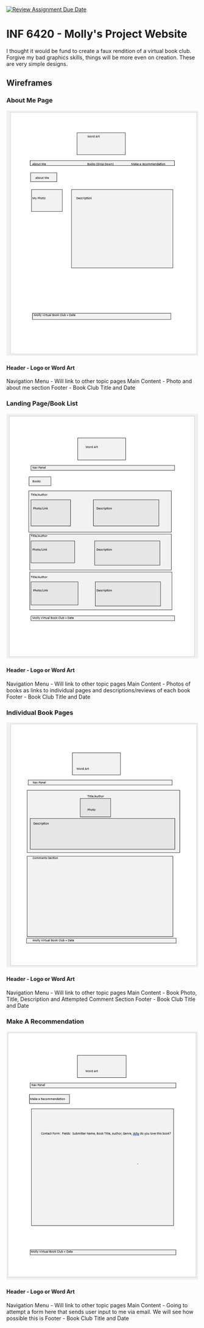 [![Review Assignment Due Date](https://classroom.github.com/assets/deadline-readme-button-24ddc0f5d75046c5622901739e7c5dd533143b0c8e959d652212380cedb1ea36.svg)](https://classroom.github.com/a/cSGmFTKd)
# INF 6420 - Molly's Project Website

I thought it would be fund to create a faux rendition of a virtual book club.  Forgive my bad graphics skills, things will be more even on creation. These are very simple designs.  

## Wireframes

### About Me Page
![](WireFrames\About-Me-Page-Wireframe.png)

#### Header - Logo or Word Art
Navigation Menu - Will link to other topic pages
Main Content - Photo and about me section
Footer - Book Club Title and Date

### Landing Page/Book List

![](WireFrames\Book-List-(Landing-Page)-Wireframe.png)

#### Header - Logo or Word Art
Navigation Menu - Will link to other topic pages
Main Content - Photos of books as links to individual pages and descriptions/reviews of each book
Footer - Book Club Title and Date

### Individual Book Pages

![](WireFrames\Book-Review-Ind-Book-Wireframe.png)

#### Header - Logo or Word Art
Navigation Menu - Will link to other topic pages
Main Content - Book Photo, Title, Description and Attempted Comment Section
Footer - Book Club Title and Date

### Make A Recommendation

![](WireFrames\Make-A-Recommendation-Page-Wireframe.png)

#### Header - Logo or Word Art
Navigation Menu - Will link to other topic pages
Main Content - Going to attempt a form here that sends user input to me via email.  We will see how possible this is
Footer - Book Club Title and Date